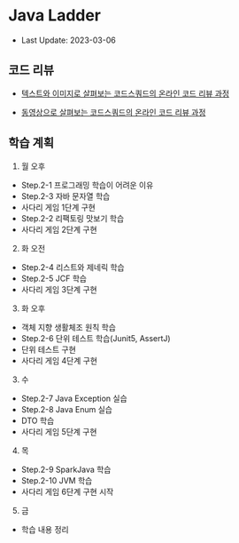# Java Ladder

- Last Update: 2023-03-06

## 코드 리뷰

* [텍스트와 이미지로 살펴보는 코드스쿼드의 온라인 코드 리뷰 과정](https://github.com/code-squad/codesquad-docs/blob/master/codereview/README.md)

* [동영상으로 살펴보는 코드스쿼드의 온라인 코드 리뷰 과정](https://youtube.com/watch?v=lFinZfu3QO0&si=EnSIkaIECMiOmarE)

## 학습 계획

1. 월 오후
- Step.2-1 프로그래밍 학습이 어려운 이유
- Step.2-3 자바 문자열 학습
- 사다리 게임 1단계 구현
- Step.2-2 리팩토링 맛보기 학습
- 사다리 게임 2단계 구현

2. 화 오전
- Step.2-4 리스트와 제네릭 학습
- Step.2-5 JCF 학습
- 사다리 게임 3단계 구현

3. 화 오후
- 객체 지향 생활체조 원칙 학습
- Step.2-6 단위 테스트 학습(Junit5, AssertJ)
- 단위 테스트 구현
- 사다리 게임 4단계 구현

3. 수
- Step.2-7 Java Exception 실습
- Step.2-8 Java Enum 실습
- DTO 학습
- 사다리 게임 5단계 구현

4. 목
- Step.2-9 SparkJava 학습
- Step.2-10 JVM 학습
- 사다리 게임 6단계 구현 시작

5. 금
- 학습 내용 정리
